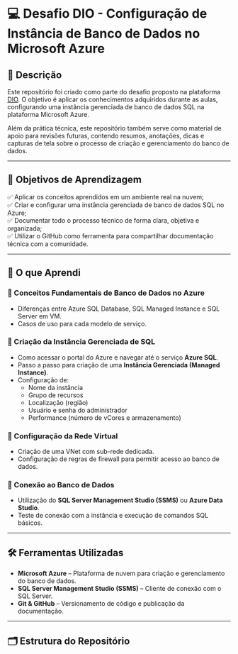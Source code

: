 # 💻 Desafio DIO - Configuração de Instância de Banco de Dados no Microsoft Azure

## 📌 Descrição

Este repositório foi criado como parte do desafio proposto na plataforma [DIO](https://www.dio.me/). O objetivo é aplicar os conhecimentos adquiridos durante as aulas, configurando uma instância gerenciada de banco de dados SQL na plataforma Microsoft Azure.

Além da prática técnica, este repositório também serve como material de apoio para revisões futuras, contendo resumos, anotações, dicas e capturas de tela sobre o processo de criação e gerenciamento do banco de dados.

---

## 🎯 Objetivos de Aprendizagem

✅ Aplicar os conceitos aprendidos em um ambiente real na nuvem;  
✅ Criar e configurar uma instância gerenciada de banco de dados SQL no Azure;  
✅ Documentar todo o processo técnico de forma clara, objetiva e organizada;  
✅ Utilizar o GitHub como ferramenta para compartilhar documentação técnica com a comunidade.

---

## 🧠 O que Aprendi

### 🔹 Conceitos Fundamentais de Banco de Dados no Azure
- Diferenças entre Azure SQL Database, SQL Managed Instance e SQL Server em VM.
- Casos de uso para cada modelo de serviço.

### 🔹 Criação da Instância Gerenciada de SQL
- Como acessar o portal do Azure e navegar até o serviço **Azure SQL**.
- Passo a passo para criação de uma **Instância Gerenciada (Managed Instance)**.
- Configuração de:
  - Nome da instância
  - Grupo de recursos
  - Localização (região)
  - Usuário e senha do administrador
  - Performance (número de vCores e armazenamento)

### 🔹 Configuração da Rede Virtual
- Criação de uma VNet com sub-rede dedicada.
- Configuração de regras de firewall para permitir acesso ao banco de dados.

### 🔹 Conexão ao Banco de Dados
- Utilização do **SQL Server Management Studio (SSMS)** ou **Azure Data Studio**.
- Teste de conexão com a instância e execução de comandos SQL básicos.

---

## 🛠️ Ferramentas Utilizadas

- **Microsoft Azure** – Plataforma de nuvem para criação e gerenciamento do banco de dados.
- **SQL Server Management Studio (SSMS)** – Cliente de conexão com o SQL Server.
- **Git & GitHub** – Versionamento de código e publicação da documentação.

---

## 🗂️ Estrutura do Repositório

